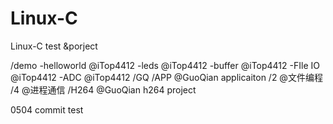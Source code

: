 # Linux-C
Linux-C test &porject

/demo
  -helloworld @iTop4412
  -leds       @iTop4412
  -buffer     @iTop4412
  -FIle IO    @iTop4412
  -ADC        @iTop4412
/GQ
  /APP  @GuoQian applicaiton
    /2  @文件编程
    /4  @进程通信
  /H264 @GuoQian h264 project
  
0504 commit test